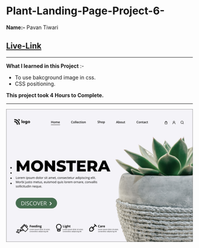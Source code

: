 
# Plant-Landing-Page-Project-6-
**Name:-** Pavan Tiwari

## [Live-Link](https://plant-landing-page-project-6.vercel.app/)

***

**What I learned in this Project** :-
- To use bakcground image in css.
- CSS positioning.


**This project took 4 Hours to Complete.**
*** 
![image](./6.png)